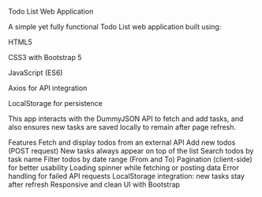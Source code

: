  Todo List Web Application
 
 A simple yet fully functional Todo List web application built using:

HTML5

CSS3 with Bootstrap 5

JavaScript (ES6)

Axios for API integration

LocalStorage for persistence

This app interacts with the DummyJSON API to fetch and add tasks, and also ensures new tasks are saved locally to remain after page refresh.

Features
 Fetch and display todos from an external API
 Add new todos (POST request)
 New tasks always appear on top of the list
 Search todos by task name
 Filter todos by date range (From and To)
 Pagination (client-side) for better usability
 Loading spinner while fetching or posting data
 Error handling for failed API requests
 LocalStorage integration: new tasks stay after refresh
 Responsive and clean UI with Bootstrap
